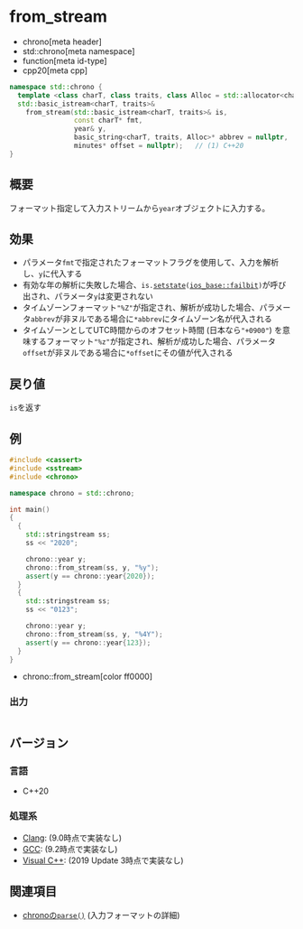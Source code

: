 # from_stream
* chrono[meta header]
* std::chrono[meta namespace]
* function[meta id-type]
* cpp20[meta cpp]

```cpp
namespace std::chrono {
  template <class charT, class traits, class Alloc = std::allocator<charT>>
  std::basic_istream<charT, traits>&
    from_stream(std::basic_istream<charT, traits>& is,
                const charT* fmt,
                year& y,
                basic_string<charT, traits, Alloc>* abbrev = nullptr,
                minutes* offset = nullptr);   // (1) C++20
}
```

## 概要
フォーマット指定して入力ストリームから`year`オブジェクトに入力する。


## 効果
- パラメータ`fmt`で指定されたフォーマットフラグを使用して、入力を解析し、`y`に代入する
- 有効な年の解析に失敗した場合、`is.`[`setstate`](/reference/ios/basic_ios/setstate.md)`(`[`ios_base::failbit`](/reference/ios/ios_base/type-iostate.md)`)`が呼び出され、パラメータ`y`は変更されない
- タイムゾーンフォーマット`"%Z"`が指定され、解析が成功した場合、パラメータ`abbrev`が非ヌルである場合に`*abbrev`にタイムゾーン名が代入される
- タイムゾーンとしてUTC時間からのオフセット時間 (日本なら`"+0900"`) を意味するフォーマット`"%z"`が指定され、解析が成功した場合、パラメータ`offset`が非ヌルである場合に`*offset`にその値が代入される


## 戻り値
`is`を返す


## 例
```cpp example
#include <cassert>
#include <sstream>
#include <chrono>

namespace chrono = std::chrono;

int main()
{
  {
    std::stringstream ss;
    ss << "2020";

    chrono::year y;
    chrono::from_stream(ss, y, "%y");
    assert(y == chrono::year{2020});
  }
  {
    std::stringstream ss;
    ss << "0123";

    chrono::year y;
    chrono::from_stream(ss, y, "%4Y");
    assert(y == chrono::year{123});
  }
}
```
* chrono::from_stream[color ff0000]

### 出力
```
```

## バージョン
### 言語
- C++20

### 処理系
- [Clang](/implementation.md#clang): (9.0時点で実装なし)
- [GCC](/implementation.md#gcc): (9.2時点で実装なし)
- [Visual C++](/implementation.md#visual_cpp): (2019 Update 3時点で実装なし)


## 関連項目
- [chronoの`parse()`](/reference/chrono/parse.md) (入力フォーマットの詳細)
